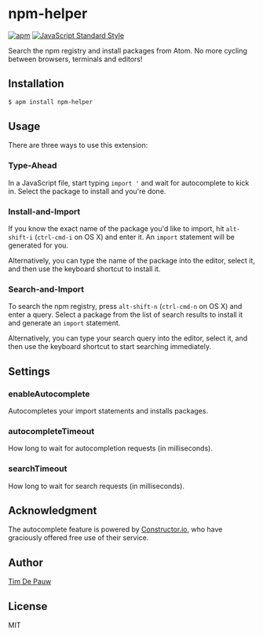 # npm-helper

[![apm](https://img.shields.io/apm/v/npm-helper.svg)](https://atom.io/packages/npm-helper) [![JavaScript Standard Style](https://img.shields.io/badge/code%20style-standard-brightgreen.svg)](https://github.com/feross/standard)

Search the npm registry and install packages from Atom. No more cycling between
browsers, terminals and editors!

## Installation

```bash
$ apm install npm-helper
```

## Usage

There are three ways to use this extension:

### Type-Ahead

In a JavaScript file, start typing `import '` and wait for autocomplete to kick
in. Select the package to install and you're done.

### Install-and-Import

If you know the exact name of the package you'd like to import, hit
`alt-shift-i` (`ctrl-cmd-i` on OS X) and enter it. An `import` statement will
be generated for you.

Alternatively, you can type the name of the package into the editor, select it,
and then use the keyboard shortcut to install it.

### Search-and-Import

To search the npm registry, press `alt-shift-n` (`ctrl-cmd-n` on OS X) and enter
a query. Select a package from the list of search results to install it and
generate an `import` statement.

Alternatively, you can type your search query into the editor, select it, and
then use the keyboard shortcut to start searching immediately.

## Settings

### enableAutocomplete

Autocompletes your import statements and installs packages.

### autocompleteTimeout

How long to wait for autocompletion requests (in milliseconds).

### searchTimeout

How long to wait for search requests (in milliseconds).

## Acknowledgment

The autocomplete feature is powered by [Constructor.io](https://constructor.io/),
who have graciously offered free use of their service.

## Author

[Tim De Pauw](https://tmdpw.eu/)

## License

MIT
